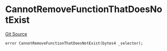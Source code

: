 # CannotRemoveFunctionThatDoesNotExist
[Git Source](https://github.com/thrackle-io/rules-engine/blob/af2c902a06ffbdb4f9de3bdbb6a20c476a93b949/src/client/token/handler/diamond/HandlerDiamondLib.sol)


```solidity
error CannotRemoveFunctionThatDoesNotExist(bytes4 _selector);
```

